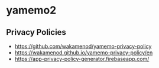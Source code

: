 # yamemo2

## Privacy Policies
- https://github.com/wakamenod/yamemo-privacy-policy
- https://wakamenod.github.io/yamemo-privacy-policy/en
- https://app-privacy-policy-generator.firebaseapp.com/
